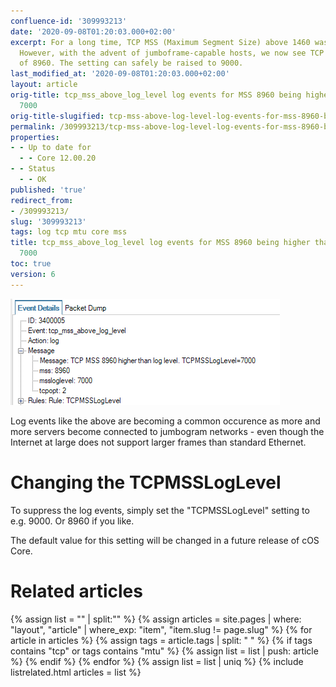 ```yaml
---
confluence-id: '309993213'
date: '2020-09-08T01:20:03.000+02:00'
excerpt: For a long time, TCP MSS (Maximum Segment Size) above 1460 was abnormal.
  However, with the advent of jumboframe-capable hosts, we now see TCP MSS announcements
  of 8960. The setting can safely be raised to 9000.
last_modified_at: '2020-09-08T01:20:03.000+02:00'
layout: article
orig-title: tcp_mss_above_log_level log events for MSS 8960 being higher than TCPMSSLogLevel
  7000
orig-title-slugified: tcp-mss-above-log-level-log-events-for-mss-8960-being-higher-than-tcpmssloglevel-7000
permalink: /309993213/tcp-mss-above-log-level-log-events-for-mss-8960-being-higher-than-tcpmssloglevel-7000
properties:
- - Up to date for
  - - Core 12.00.20
- - Status
  - - OK
published: 'true'
redirect_from:
- /309993213/
slug: '309993213'
tags: log tcp mtu core mss
title: tcp_mss_above_log_level log events for MSS 8960 being higher than TCPMSSLogLevel
  7000
toc: true
version: 6
---
```


<img src="image2019-9-6_23-26-26.png" style="height: 170px;"/>

Log events like the above are becoming a common occurence as more and more servers become connected to jumbogram networks - even though the Internet at large does not support larger frames than standard Ethernet.


# Changing the TCPMSSLogLevel
To suppress the log events, simply set the "TCPMSSLogLevel" setting to e.g. 9000. Or 8960 if you like.

The default value for this setting will be changed in a future release of cOS Core.


# Related articles
{% assign list = "" | split:"" %}
{% assign articles = site.pages | where: "layout", "article" | where_exp: "item", "item.slug != page.slug" %}
{% for article in articles %}
{% assign tags = article.tags | split: " " %}
{% if tags contains "tcp" or tags contains "mtu" %}
{% assign list = list | push: article %}
{% endif %}
{% endfor %}
{% assign list = list | uniq %}
{% include listrelated.html articles = list %}